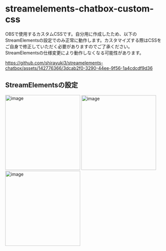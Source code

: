 # streamelements-chatbox-custom-css
OBSで使用するカスタムCSSです。自分用に作成したため、以下のStreamElementsの設定でのみ正常に動作します。カスタマイズする際はCSSをご自身で修正していただく必要がありますのでご了承ください。
StreamElementsの仕様変更により動作しなくなる可能性があります。

https://github.com/shirayuki3/streamelements-chatbox/assets/142776366/3dcab2f0-3290-44ee-9f56-1a4cdcdf9d36

## StreamElementsの設定
<img width="239" alt="image" src="https://github.com/shirayuki3/streamelements-chatbox/assets/142776366/dcae2b7e-db4d-4d69-b40c-4ae77c8f13fa">
<img width="238" alt="image" src="https://github.com/shirayuki3/streamelements-chatbox/assets/142776366/077b1688-d773-4047-9b7c-ce1ab2864dea">
<img width="239" alt="image" src="https://github.com/shirayuki3/streamelements-chatbox/assets/142776366/40806509-a018-4273-9cd0-9874649b1a2e">
